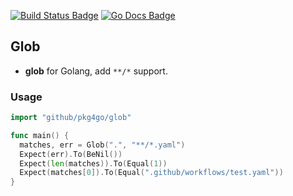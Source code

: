 [![Build Status Badge]][Build Status]
[![Go Docs Badge]][Go Docs]

## Glob

- __glob__ for Golang, add `**/*` support.

### Usage

```go
import "github/pkg4go/glob"

func main() {
  matches, err = Glob(".", "**/*.yaml")
  Expect(err).To(BeNil())
  Expect(len(matches)).To(Equal(1))
  Expect(matches[0]).To(Equal(".github/workflows/test.yaml"))
}
```

[Build Status Badge]: https://github.com/haoxins/glob/actions/workflows/test.yaml/badge.svg
[Build Status]: https://github.com/haoxins/glob/actions/workflows/test.yaml
[Go Docs Badge]: https://pkg.go.dev/badge/github.com/haoxins/glob
[Go Docs]: https://pkg.go.dev/github.com/haoxins/glob
